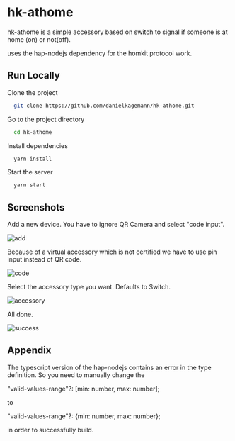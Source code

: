 
# hk-athome

hk-athome is a simple accessory based on switch to signal
if someone is at home (on) or not(off).

uses the hap-nodejs dependency for the homkit protocol work.


## Run Locally

Clone the project

```bash
  git clone https://github.com/danielkagemann/hk-athome.git
```

Go to the project directory

```bash
  cd hk-athome
```

Install dependencies

```bash
  yarn install
```

Start the server

```bash
  yarn start
```


## Screenshots

Add a new device. You have to ignore QR Camera and select "code input".  

![add](screens/add.jpg)

Because of a virtual accessory which is not certified we have to use pin input instead of QR code.  

![code](screens/code.jpg)

Select the accessory type you want. Defaults to Switch.  

![accessory](screens/accessory.jpg)

All done.  

![success](screens/success.jpg)


## Appendix

The typescript version of the hap-nodejs contains an error in the type definition.
So you need to manually change the 

"valid-values-range"?: [min: number, max: number]; 

to

"valid-values-range"?: {min: number, max: number};

in order to successfully build. 
